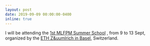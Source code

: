 ```yaml
---
layout: post
date: 2019-09-09 00:00:00-0400
inline: true
---
```


I will be attending the <a href="https://mlfpm.eu/1-summer-school/">1st MLFPM Summer School</a> , from 9 to 13 Sept, organized by the <a href="https://ethz.ch/de.html">ETH Z&uumlrich in Basel</a>, Switzerland.
